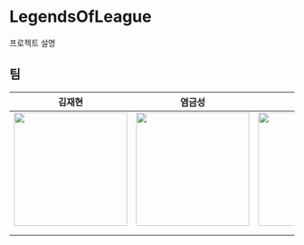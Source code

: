 # LegendsOfLeague

프로젝트 설명

## 팀 

<table align=center>
    <thead>
        <tr>
            <th style="text-align:center;" >김재현</th>
            <th style="text-align:center;" >염금성</th>
            <th style="text-align:center;" >우성범</th>
            <th style="text-align:center;" >윤일권</th>
            <th style="text-align:center;" >이비안</th>
            <th style="text-align:center;" >임현우</th>
        </tr>
    </thead>
    <tbody>
        <tr>
            <td><img width="200" src= /> </td>
            <td><img width="200" src= /></td>
            <td><img width="200" src= /> </td>
            <td><img width="200" src= /> </td>
            <td><img width="200" src= /> </td>
            <td><img width="200" src= /> </td>
        </tr>
        <tr>
            <td style="text-align:center;"><a href=></a></td>
            <td style="text-align:center;"><a href=></a></td>
            <td style="text-align:center;"><a href=></a></td>
            <td style="text-align:center;"><a href=></a></td>
            <td style="text-align:center;"><a href=></a></td>
            <td style="text-align:center;"><a href=></a></td>
        </tr>
        <tr>
            <td width="200"></td>
            <td width="200"></td>
            <td width="200"></td>
            <td width="200"></td>
            <td width="200"></td>
            <td width="200"></td>
        </tr>
    </tbody>
</table>